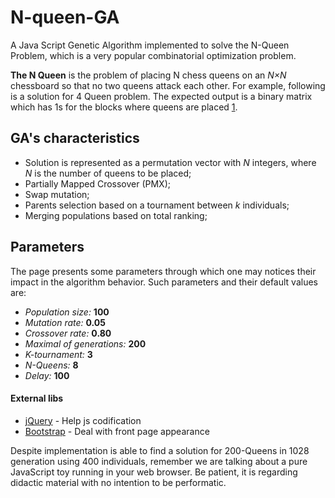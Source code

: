 # N-queen-GA
A Java Script Genetic Algorithm implemented to solve the N-Queen Problem, which is a very popular combinatorial optimization problem.

**The N Queen** is the problem of placing N chess queens on an *N×N* chessboard so that no two queens attack each other. For example, following is a solution for 4 Queen problem. The expected output is a binary matrix which has 1s for the blocks where queens are placed 
[1](https://www.geeksforgeeks.org/n-queen-problem-backtracking-3/).

## GA's characteristics
 + Solution is represented as a permutation vector with *N* integers, where *N* is the number of queens to be placed;
 + Partially Mapped Crossover (PMX);
 + Swap mutation;
 + Parents selection based on a tournament between *k* individuals;
 + Merging populations based on total ranking;
 
## Parameters
The page presents some parameters through which one may notices their impact in the algorithm behavior. Such parameters and their default values are:  
 - *Population size:* **100** 
 - *Mutation rate:* **0.05**
 - *Crossover rate:* **0.80**
 - *Maximal of generations:* **200**
 - *K-tournament:* **3**
 - *N-Queens:* **8**
 - *Delay:* **100**

#### External libs
  - [jQuery](http://jquery.com) - Help js codification
  - [Bootstrap](https://getbootstrap.com) - Deal with front page appearance
  
Despite implementation is able to find a solution for 200-Queens in 1028 generation using 400 individuals, remember we are talking about a pure JavaScript toy running in your web browser. Be patient, it is regarding didactic material with no intention to be performatic.
